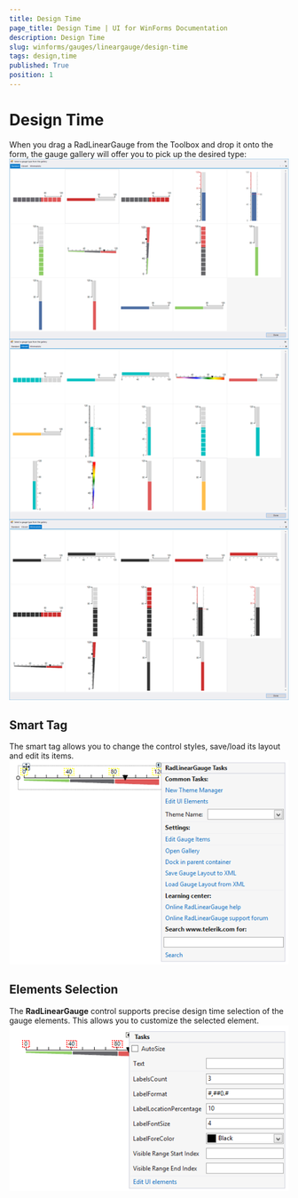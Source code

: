 ```yaml
---
title: Design Time
page_title: Design Time | UI for WinForms Documentation
description: Design Time
slug: winforms/gauges/lineargauge/design-time
tags: design,time
published: True
position: 1
---
```


# Design Time



When you drag a RadLinearGauge from the Toolbox and drop it onto the form, the gauge gallery will offer you to pick up the desired type:![lineargauge-design-time 001](images/lineargauge-design-time001.png)

## Smart Tag

The smart tag allows you to change the control styles, save/load its layout and edit its items.![lineargauge-design-time 002](images/lineargauge-design-time002.png)

## Elements Selection

The __RadLinearGauge__ control supports precise design time selection of the gauge elements. This allows you to customize the selected element.![lineargauge-design-time 003](images/lineargauge-design-time003.png)
